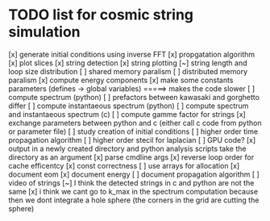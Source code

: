 # TODO list for cosmic string simulation

[x] generate initial conditions using inverse FFT
[x] propgatation algorithm
[x] plot slices
[x] string detection
[x] string plotting
[~] string length and loop size distribution
[ ] shared memory paralism
[ ] distributed memory paralism
[x] compute energy components
[x] make some constants parameters (defines -> global variables) =====> makes the code slower
[ ] compute spectrum (python)
[ ] prefactors between kawasaki and gorghetto differ
[ ] compute instantaeous spectrum (python)
[ ] compute spectrum and instantaeous spectrum (c)
[ ] compute gamme factor for strings
[x] exchange parameters between python and c (either call c code from python or parameter file)
[ ] study creation of initial conditions
[ ] higher order time propagation algorithm
[ ] higher order stecil for laplacian
[ ] GPU code?
[x] output in a newly created directory and python analysis scripts take the directory as an argument
[x] parse cmdline args
[x] reverse loop order for cache efficentcy
[x] const correctness
[ ] use arrays for allocation
[x] document eom
[x] document energy
[ ] document propagation algorithm
[ ] video of strings
[~] I think the detected strings in c and python are not the same
[x] i think we cant go to k_max in the spectrum computation because then we dont integrate a hole sphere (the corners in the grid are cutting the sphere)
